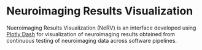 # Neuroimaging Results Visualization

Nueroimaging Results Visualization (NeRV) is an interface developed using [Plotly Dash](https://dash.plotly.com/) for visualization of neuroimaging results obtained from continuous testing of neuroimaging data across software pipelines.
